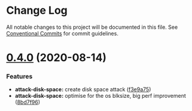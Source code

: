 # Change Log

All notable changes to this project will be documented in this file.
See [Conventional Commits](https://conventionalcommits.org) for commit guidelines.

# [0.4.0](https://github.com/getndazn/chaos-squirrel/compare/v0.3.0...v0.4.0) (2020-08-14)


### Features

* **attack-disk-space:** create disk space attack ([f3e9a75](https://github.com/getndazn/chaos-squirrel/commit/f3e9a75cdb25d736515193bac56b16d2c099a6e8))
* **attack-disk-space:** optimise for the os blksize, big perf improvement ([8bd7f96](https://github.com/getndazn/chaos-squirrel/commit/8bd7f96a8f4e0c07715d4a1c525d7243255d69a6))
